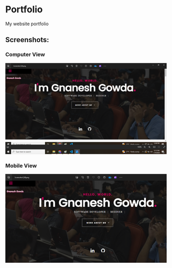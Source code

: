 # Portfolio
My website portfolio

## Screenshots:
### Computer View
![alt text](https://github.com/gnaneshvtu/Portfolio/blob/main/Portfolio-master/Portfolio.png.png)

### Mobile View
![alt text](https://github.com/gnaneshvtu/Portfolio/blob/main/Portfolio-master/portfolio-mobile.png.png)


